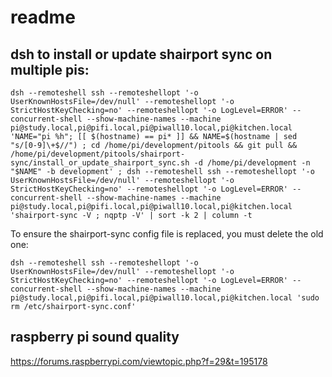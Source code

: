 # readme

## dsh to install or update shairport sync on multiple pis:
```
dsh --remoteshell ssh --remoteshellopt '-o UserKnownHostsFile=/dev/null' --remoteshellopt '-o StrictHostKeyChecking=no' --remoteshellopt '-o LogLevel=ERROR' --concurrent-shell --show-machine-names --machine pi@study.local,pi@pifi.local,pi@piwall10.local,pi@kitchen.local 'NAME="pi %h"; [[ $(hostname) == pi* ]] && NAME=$(hostname | sed "s/[0-9]\+$//") ; cd /home/pi/development/pitools && git pull && /home/pi/development/pitools/shairport-sync/install_or_update_shairport_sync.sh -d /home/pi/development -n "$NAME" -b development' ; dsh --remoteshell ssh --remoteshellopt '-o UserKnownHostsFile=/dev/null' --remoteshellopt '-o StrictHostKeyChecking=no' --remoteshellopt '-o LogLevel=ERROR' --concurrent-shell --show-machine-names --machine pi@study.local,pi@pifi.local,pi@piwall10.local,pi@kitchen.local 'shairport-sync -V ; nqptp -V' | sort -k 2 | column -t
```

To ensure the shairport-sync config file is replaced, you must delete the old one:
```
dsh --remoteshell ssh --remoteshellopt '-o UserKnownHostsFile=/dev/null' --remoteshellopt '-o StrictHostKeyChecking=no' --remoteshellopt '-o LogLevel=ERROR' --concurrent-shell --show-machine-names --machine pi@study.local,pi@pifi.local,pi@piwall10.local,pi@kitchen.local 'sudo rm /etc/shairport-sync.conf'
```

## raspberry pi sound quality
https://forums.raspberrypi.com/viewtopic.php?f=29&t=195178
